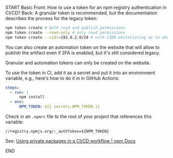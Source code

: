 START
Basic
Front: 
How to use a token for an npm registry authentication in CI/CD?
Back: 
A granular token is recommended, but the documentation describes the process for the legacy token:
```sh
npm token create # both read and publish permissions
npm token create --read-only # only read permissions
npm token create --cidr=192.0.2.0/24 # with CIDR whitelisting as to who can use this token
```

You can also create an automation token on the website that will allow to publish the artifact even if 2FA is enabled, but it's still considered legacy.

Granular and automation tokens can only be created on the website.

To use the token in CI, add it as a secret and put it into an environment variable, e.g., here's how to do it in in GitHub Actions:
```yaml
steps:
  - run: |
      npm install
  - env:
      NPM_TOKEN: ${{ secrets.NPM_TOKEN }}
```

Check in an `.npmrc` file to the root of your project that references this variable:
```
//registry.npmjs.org/:_authToken=${NPM_TOKEN}
```

See: [Using private packages in a CI/CD workflow | npm Docs](https://docs.npmjs.com/using-private-packages-in-a-ci-cd-workflow)
<!--ID: 1720172275051-->
END
